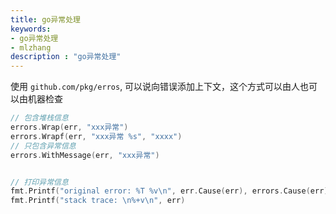 ```yaml
---
title: go异常处理
keywords:
- go异常处理
- mlzhang
description : "go异常处理"
---
```

使用 `github.com/pkg/erros`, 可以说向错误添加上下文，这个方式可以由人也可以由机器检查



```go
// 包含堆栈信息
errors.Wrap(err, "xxx异常")
errors.Wrapf(err, "xxx异常 %s", "xxxx")
// 只包含异常信息
errors.WithMessage(err, "xxx异常")


// 打印异常信息
fmt.Printf("original error: %T %v\n", err.Cause(err), errors.Cause(err))
fmt.Printf("stack trace: \n%+v\n", err)
```